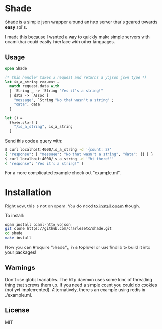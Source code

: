 
# Shade

Shade is a simple json wrapper around an http server that's geared towards **easy** api's.

I made this because I wanted a way to quickly make  simple servers with ocaml that could easily interface with other languages.

## Usage

```ocaml
open Shade

(* this handler takes a request and returns a yojson json type *)
let is_a_string request =
  match request.data with
  | `String _ -> `String "Yes it's a string!"
  | data -> `Assoc [
    "message", `String "No that wasn't a string" ;
    "data", data
  ]

let () =
  Shade.start [
    "/is_a_string", is_a_string
  ]
```

Send this code a query with:

```bash
$ curl localhost:4000/is_a_string -d '{count: 2}'
{ "response": { "message": "No that wasn't a string", "data": {} } }
$ curl localhost:4000/is_a_string -d '"hi there!"'
{ "response": "Yes it's a string!" }
```

For a more complicated example check out "example.ml".

# Installation

Right now, this is not on opam. You do need [to install opam](https://opam.ocaml.org/) though.

To install:

```bash
opam install ocaml-http yojson
git clone https://github.com/charlesetc/shade.git
cd shade
make install
```

Now you can #require "shade";; in a toplevel or use findlib to build it into your packages!

## Warnings

Don't use global variables. The http daemon uses some kind of threading thing that screws them up. If you need a simple count you could do cookies (not yet implemented). Alternatively, there's an example using redis in ./example.ml.

## License

MIT
